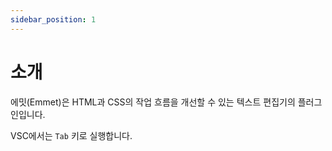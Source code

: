 ```yaml
---
sidebar_position: 1
---
```


# 소개

에밋(Emmet)은 HTML과 CSS의 작업 흐름을 개선할 수 있는 텍스트 편집기의 플러그인입니다.

VSC에서는 `Tab` 키로 실행합니다.
